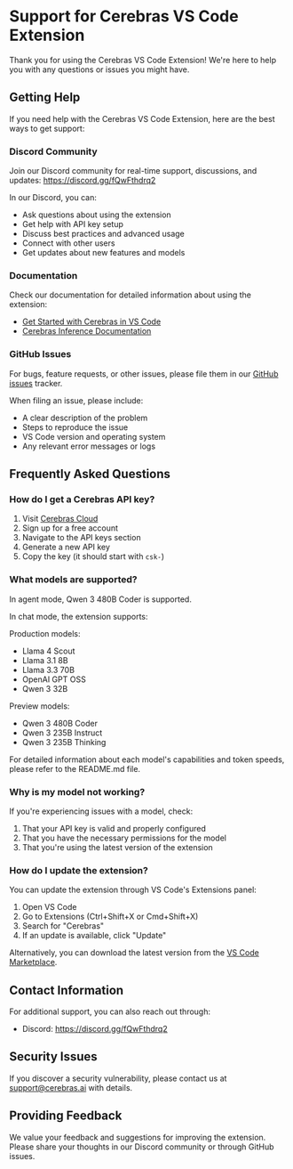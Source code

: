 # Support for Cerebras VS Code Extension

Thank you for using the Cerebras VS Code Extension! We're here to help you with any questions or issues you might have.

## Getting Help

If you need help with the Cerebras VS Code Extension, here are the best ways to get support:

### Discord Community

Join our Discord community for real-time support, discussions, and updates:
https://discord.gg/fQwFthdrq2

In our Discord, you can:
- Ask questions about using the extension
- Get help with API key setup
- Discuss best practices and advanced usage
- Connect with other users
- Get updates about new features and models

### Documentation

Check our documentation for detailed information about using the extension:
- [Get Started with Cerebras in VS Code](https://inference-docs.cerebras.ai/integrations/vscode)
- [Cerebras Inference Documentation](https://inference-docs.cerebras.ai/)

### GitHub Issues

For bugs, feature requests, or other issues, please file them in our [GitHub issues](https://github.com/cerebras/vscode-cerebras-chat/issues) tracker.

When filing an issue, please include:
- A clear description of the problem
- Steps to reproduce the issue
- VS Code version and operating system
- Any relevant error messages or logs

## Frequently Asked Questions

### How do I get a Cerebras API key?

1. Visit [Cerebras Cloud](https://cloud.cerebras.ai/?referral_code=vscode&utm_source=vscode)
2. Sign up for a free account
3. Navigate to the API keys section
4. Generate a new API key
5. Copy the key (it should start with `csk-`)

### What models are supported?

In agent mode, Qwen 3 480B Coder is supported.

In chat mode, the extension supports:

Production models:
- Llama 4 Scout
- Llama 3.1 8B
- Llama 3.3 70B
- OpenAI GPT OSS
- Qwen 3 32B

Preview models:
- Qwen 3 480B Coder
- Qwen 3 235B Instruct
- Qwen 3 235B Thinking

For detailed information about each model's capabilities and token speeds, please refer to the README.md file.

### Why is my model not working?

If you're experiencing issues with a model, check:
1. That your API key is valid and properly configured
2. That you have the necessary permissions for the model
3. That you're using the latest version of the extension

### How do I update the extension?

You can update the extension through VS Code's Extensions panel:
1. Open VS Code
2. Go to Extensions (Ctrl+Shift+X or Cmd+Shift+X)
3. Search for "Cerebras"
4. If an update is available, click "Update"

Alternatively, you can download the latest version from the [VS Code Marketplace](https://marketplace.visualstudio.com/items?itemName=cerebras.cerebras-chat).

## Contact Information

For additional support, you can also reach out through:
- Discord: https://discord.gg/fQwFthdrq2

## Security Issues

If you discover a security vulnerability, please contact us at support@cerebras.ai with details.

## Providing Feedback

We value your feedback and suggestions for improving the extension. Please share your thoughts in our Discord community or through GitHub issues.